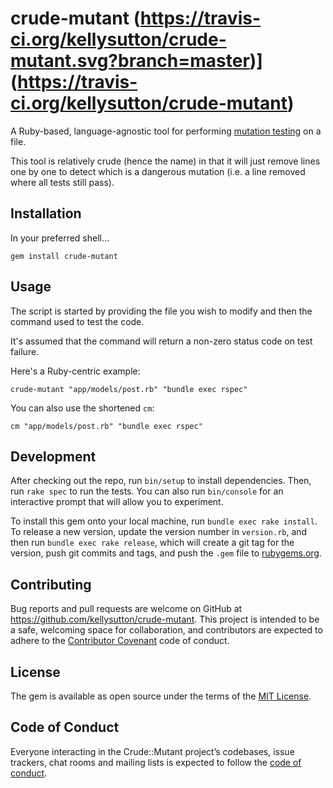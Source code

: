 # crude-mutant (https://travis-ci.org/kellysutton/crude-mutant.svg?branch=master)](https://travis-ci.org/kellysutton/crude-mutant)

A Ruby-based, language-agnostic tool for performing [mutation testing](https://en.wikipedia.org/wiki/Mutation_testing) on a file.

This tool is relatively crude (hence the name) in that it will just remove lines one by one to detect which is a dangerous mutation (i.e. a line removed where all tests still pass).

## Installation

In your preferred shell…

```
gem install crude-mutant
```

## Usage

The script is started by providing the file you wish to modify and then the command used to test the code.

It's assumed that the command will return a non-zero status code on test failure.

Here's a Ruby-centric example:

```
crude-mutant "app/models/post.rb" "bundle exec rspec"
```

You can also use the shortened `cm`:

```
cm "app/models/post.rb" "bundle exec rspec"
```

## Development

After checking out the repo, run `bin/setup` to install dependencies. Then, run `rake spec` to run the tests. You can also run `bin/console` for an interactive prompt that will allow you to experiment.

To install this gem onto your local machine, run `bundle exec rake install`. To release a new version, update the version number in `version.rb`, and then run `bundle exec rake release`, which will create a git tag for the version, push git commits and tags, and push the `.gem` file to [rubygems.org](https://rubygems.org).

## Contributing

Bug reports and pull requests are welcome on GitHub at https://github.com/kellysutton/crude-mutant. This project is intended to be a safe, welcoming space for collaboration, and contributors are expected to adhere to the [Contributor Covenant](http://contributor-covenant.org) code of conduct.

## License

The gem is available as open source under the terms of the [MIT License](https://opensource.org/licenses/MIT).

## Code of Conduct

Everyone interacting in the Crude::Mutant project’s codebases, issue trackers, chat rooms and mailing lists is expected to follow the [code of conduct](https://github.com/kellysutton/crude-mutant/blob/master/CODE_OF_CONDUCT.md).
